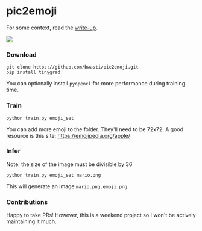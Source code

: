 # pic2emoji

For some context, read the [write-up](https://jott.live/markdown/pic2emoji).

![](https://i.imgur.com/wFFZ3ib.png)

### Download
```
git clone https://github.com/bwasti/pic2emoji.git
pip install tinygrad
```

You can optionally install `pyopencl` for more performance during training time.

### Train
```
python train.py emoji_set
```
You can add more emoji to the folder.
They'll need to be 72x72.
A good resource is this site: https://emojipedia.org/apple/

### Infer

Note: the size of the image must be divisible by 36

```
python train.py emoji_set mario.png
```

This will generate an image `mario.png.emoji.png`.

### Contributions

Happy to take PRs!
However, this is a weekend project so I won't be actively maintaining it much.
